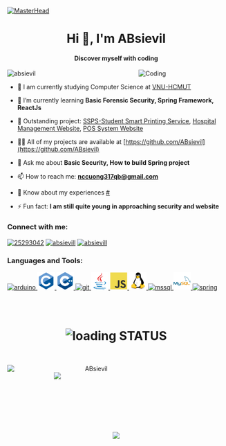 [![MasterHead](https://firebasestorage.googleapis.com/v0/b/flexi-coding.appspot.com/o/dempgi7-520f8d5f-63d4-4453-8822-dbc149ae27f8.gif?alt=media&token=91c0c7b2-93c3-4029-b011-1a8703c5730d)](https://rishavchanda.io)
<h1 align="center">Hi 👋, I'm ABsievil</h1>
<h4 align="center">Discover myself with coding</h4>
<img align="right" alt="Coding" width="200" src="https://media.tenor.com/y2JXkY1pXkwAAAAM/cat-computer.gif">

<p align="left"> <img src="https://komarev.com/ghpvc/?username=absievil&label=Profile%20views&color=0e75b6&style=flat" alt="absievil" /> </p>

- 🔭 I am currently studying Computer Science at [VNU-HCMUT](https://hcmut.edu.vn/)

- 🌱 I’m currently learning **Basic Forensic Security, Spring Framework, ReactJs**

- 📖 Outstanding project: [SSPS-Student Smart Printing Service](https://hcmut-spss.azurewebsites.net), [Hospital Management Website](https://ngoc-chau-hospital.azurewebsites.net), [POS System Website](https://github.com/ABsievil/POS_System) 

- 👨‍💻 All of my projects are available at [https://github.com/ABsievil](https://github.com/ABsievil)

- 💬 Ask me about **Basic Security, How to build Spring project**

- 📫 How to reach me: **nccuong317qb@gmail.com**

- 📄 Know about my experiences [#](#)

- ⚡ Fun fact: **I am still quite young in approaching security and website**

<h3 align="left">Connect with me:</h3>
<p align="left">
<a href="https://stackoverflow.com/users/25293042" target="blank"><img align="center" src="https://raw.githubusercontent.com/rahuldkjain/github-profile-readme-generator/master/src/images/icons/Social/stack-overflow.svg" alt="25293042" height="30" width="40" /></a>
<a href="https://fb.com/absievill" target="blank"><img align="center" src="https://raw.githubusercontent.com/rahuldkjain/github-profile-readme-generator/master/src/images/icons/Social/facebook.svg" alt="absievill" height="30" width="40" /></a>
<a href="https://play.picoctf.org/users/absievil1905" target="blank"><img align="center" src="https://picoctf.org/img/logos/picoctf-logo-horizontal-white.svg" alt="absievill" height="90" width="100" /></a>
</p>

<h3 align="left">Languages and Tools:</h3>
<p align="left"> <a href="https://www.arduino.cc/" target="_blank" rel="noreferrer"> <img src="https://cdn.worldvectorlogo.com/logos/arduino-1.svg" alt="arduino" width="40" height="40"/> </a> <a href="https://www.cprogramming.com/" target="_blank" rel="noreferrer"> <img src="https://raw.githubusercontent.com/devicons/devicon/master/icons/c/c-original.svg" alt="c" width="40" height="40"/> </a> <a href="https://www.w3schools.com/cpp/" target="_blank" rel="noreferrer"> <img src="https://raw.githubusercontent.com/devicons/devicon/master/icons/cplusplus/cplusplus-original.svg" alt="cplusplus" width="40" height="40"/> </a> <a href="https://git-scm.com/" target="_blank" rel="noreferrer"> <img src="https://www.vectorlogo.zone/logos/git-scm/git-scm-icon.svg" alt="git" width="40" height="40"/> </a> <a href="https://www.java.com" target="_blank" rel="noreferrer"> <img src="https://raw.githubusercontent.com/devicons/devicon/master/icons/java/java-original.svg" alt="java" width="40" height="40"/> </a> <a href="https://developer.mozilla.org/en-US/docs/Web/JavaScript" target="_blank" rel="noreferrer"> <img src="https://raw.githubusercontent.com/devicons/devicon/master/icons/javascript/javascript-original.svg" alt="javascript" width="40" height="40"/> </a> <a href="https://www.linux.org/" target="_blank" rel="noreferrer"> <img src="https://raw.githubusercontent.com/devicons/devicon/master/icons/linux/linux-original.svg" alt="linux" width="40" height="40"/> </a> <a href="https://www.microsoft.com/en-us/sql-server" target="_blank" rel="noreferrer"> <img src="https://www.svgrepo.com/show/303229/microsoft-sql-server-logo.svg" alt="mssql" width="40" height="40"/> </a> <a href="https://www.mysql.com/" target="_blank" rel="noreferrer"> <img src="https://raw.githubusercontent.com/devicons/devicon/master/icons/mysql/mysql-original-wordmark.svg" alt="mysql" width="40" height="40"/> </a> <a href="https://spring.io/" target="_blank" rel="noreferrer"> <img src="https://www.vectorlogo.zone/logos/springio/springio-icon.svg" alt="spring" width="40" height="40"/> </a> </p>

<br> <br>
<h1 align="center"> <img width="35" margin-top: -500px; src="https://img.icons8.com/color/48/loading.png" alt="loading"/> STATUS</h1>
<br>
<p align=center>
  <div align=center>
    <a href="https://github.com/ABsievil" title="Go to Source">
      <img align="left" width=396 src="https://github-readme-streak-stats.herokuapp.com/?user=ABsievil&theme=react&border=61dafb&hide_border=true" alt="ABsievil" />
    </a>
    <a href="https://github.com/ABsievil" title="Go to Source">
      <img align="right" width=396 src="https://github-readme-stats.vercel.app/api?username=ABsievil&show_icons=true&theme=react&border_color=61dafb&hide_border=true" />
    </a>
  </div>
  <br><br><br><br><br><br><br><br><br>
  <div align=center>
    <a href="https://github.com/ABsievil">
      <img width=325 align="center" src="https://github-readme-stats.vercel.app/api/top-langs/?username=ABsievil&hide=c%23,powershell,Mathematica,Ruby,Objective-C,Objective-C%2b%2b,Cuda&title_color=61dafb&text_color=ffffff&icon_color=61dafb&bg_color=20232a&langs_count=8&layout=compact&border_color=61dafb&hide_border=true" />
    </a>
  </div>
  <br>
</p>
